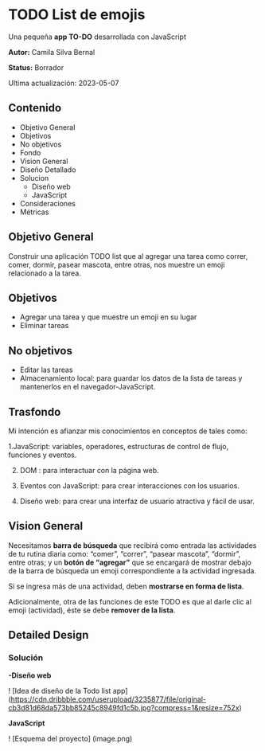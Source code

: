 # TODO List de emojis

Una pequeña **app TO-DO** desarrollada con JavaScript 

**Autor:** Camila Silva Bernal

**Status:** Borrador

Ultima actualización: 2023-05-07

## Contenido 

 - Objetivo General
  - Objetivos
  - No objetivos
 - Fondo
 - Vision General
 - Diseño Detallado
  - Solucion 
    - Diseño web 
    - JavaScript
 - Consideraciones
 - Métricas

## Objetivo General

  Construir una aplicación TODO list que al agregar una tarea como correr, comer, dormir, pasear mascota, entre otras, nos muestre un emoji relacionado a la tarea.

## Objetivos

 - Agregar una tarea y que muestre un emoji en su lugar
 - Eliminar tareas 

 ## No objetivos 

 - Editar las tareas 
 - Almacenamiento local: para guardar los datos de la lista de tareas y mantenerlos en el navegador-JavaScript.

 ## Trasfondo

Mi intención es afianzar mis conocimientos en conceptos de tales como: 

  1.JavaScript: variables, operadores, estructuras de control de flujo, funciones y eventos.

  2. DOM : para interactuar con la página web.

  3. Eventos con JavaScript: para crear interacciones con los usuarios.

  4. Diseño web: para crear una interfaz de usuario atractiva y fácil de usar.

## Vision General

Necesitamos **barra de búsqueda** que recibirá como entrada las actividades de tu rutina diaria como: “comer”, “correr”, “pasear mascota”, “dormir”, entre otras; y un **botón de “agregar”** que se encargará de mostrar debajo de la barra de búsqueda un emoji correspondiente a la actividad ingresada.

Si se ingresa más de una actividad, deben **mostrarse en forma de lista**.

Adicionalmente, otra de las funciones de este TODO es que al darle clic al emoji (actividad), éste se debe **remover de la lista**.

## Detailed Design

### Solución 

  **-Diseño web**

  ! [Idea de diseño de la Todo list app] (https://cdn.dribbble.com/userupload/3235877/file/original-cb3d81d68da573bb85245c8949fd1c5b.jpg?compress=1&resize=752x)

  **JavaScript** 

  ! [Esquema del proyecto] (image.png)